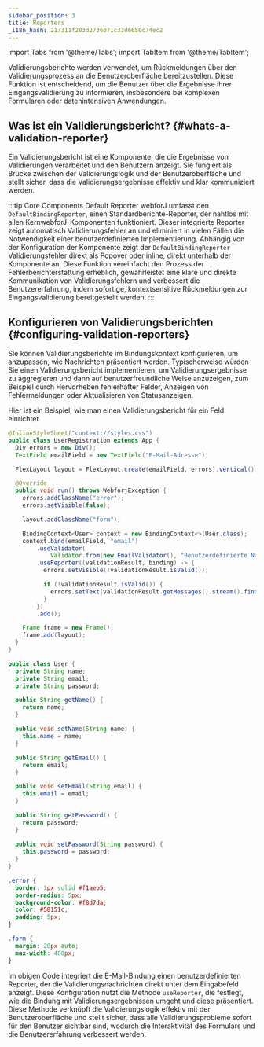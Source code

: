 ```yaml
---
sidebar_position: 3
title: Reporters
_i18n_hash: 217311f203d2736071c33d6650c74ec2
---
```

<!-- vale off -->

import Tabs from '@theme/Tabs';
import TabItem from '@theme/TabItem';

<!-- vale on -->

Validierungsberichte werden verwendet, um Rückmeldungen über den Validierungsprozess an die Benutzeroberfläche bereitzustellen. Diese Funktion ist entscheidend, um die Benutzer über die Ergebnisse ihrer Eingangsvalidierung zu informieren, insbesondere bei komplexen Formularen oder datenintensiven Anwendungen.

## Was ist ein Validierungsbericht? {#whats-a-validation-reporter}

Ein Validierungsbericht ist eine Komponente, die die Ergebnisse von Validierungen verarbeitet und den Benutzern anzeigt. Sie fungiert als Brücke zwischen der Validierungslogik und der Benutzeroberfläche und stellt sicher, dass die Validierungsergebnisse effektiv und klar kommuniziert werden.

:::tip Core Components Default Reporter
webforJ umfasst den `DefaultBindingReporter`, einen Standardberichte-Reporter, der nahtlos mit allen KernwebforJ-Komponenten funktioniert. Dieser integrierte Reporter zeigt automatisch Validierungsfehler an und eliminiert in vielen Fällen die Notwendigkeit einer benutzerdefinierten Implementierung. Abhängig von der Konfiguration der Komponente zeigt der `DefaultBindingReporter` Validierungsfehler direkt als Popover oder inline, direkt unterhalb der Komponente an. Diese Funktion vereinfacht den Prozess der Fehlerberichterstattung erheblich, gewährleistet eine klare und direkte Kommunikation von Validierungsfehlern und verbessert die Benutzererfahrung, indem sofortige, kontextsensitive Rückmeldungen zur Eingangsvalidierung bereitgestellt werden.
:::

## Konfigurieren von Validierungsberichten {#configuring-validation-reporters}

Sie können Validierungsberichte im Bindungskontext konfigurieren, um anzupassen, wie Nachrichten präsentiert werden. Typischerweise würden Sie einen Validierungsbericht implementieren, um Validierungsergebnisse zu aggregieren und dann auf benutzerfreundliche Weise anzuzeigen, zum Beispiel durch Hervorheben fehlerhafter Felder, Anzeigen von Fehlermeldungen oder Aktualisieren von Statusanzeigen.

Hier ist ein Beispiel, wie man einen Validierungsbericht für ein Feld einrichtet

<Tabs>
<TabItem value="UserRegistration" label="UserRegistration.java">

```java showLineNumbers
@InlineStyleSheet("context://styles.css")
public class UserRegistration extends App {
  Div errors = new Div();
  TextField emailField = new TextField("E-Mail-Adresse");

  FlexLayout layout = FlexLayout.create(emailField, errors).vertical().build();

  @Override
  public void run() throws WebforjException {
    errors.addClassName("error");
    errors.setVisible(false);

    layout.addClassName("form");

    BindingContext<User> context = new BindingContext<>(User.class);
    context.bind(emailField, "email")
        .useValidator(
            Validator.from(new EmailValidator(), "Benutzerdefinierte Nachricht für ungültige E-Mail-Adresse"))
        .useReporter((validationResult, binding) -> {
          errors.setVisible(!validationResult.isValid());

          if (!validationResult.isValid()) {
            errors.setText(validationResult.getMessages().stream().findFirst().orElse(""));
          }
        })
        .add();

    Frame frame = new Frame();
    frame.add(layout);
  }
}
```

</TabItem>
<TabItem value="User" label="User.java">

```java showLineNumbers
public class User {
  private String name;
  private String email;
  private String password;

  public String getName() {
    return name;
  }

  public void setName(String name) {
    this.name = name;
  }

  public String getEmail() {
    return email;
  }

  public void setEmail(String email) {
    this.email = email;
  }

  public String getPassword() {
    return password;
  }
  
  public void setPassword(String password) {
    this.password = password;
  }
}
```

</TabItem>
<TabItem value="styles" label="styles.css">

```css showLineNumbers
.error {
  border: 1px solid #f1aeb5;
  border-radius: 5px;
  background-color: #f8d7da;
  color: #58151c;
  padding: 5px;
}

.form {
  margin: 20px auto;
  max-width: 400px;
}
```

</TabItem>
</Tabs>

Im obigen Code integriert die E-Mail-Bindung einen benutzerdefinierten Reporter, der die Validierungsnachrichten direkt unter dem Eingabefeld anzeigt. Diese Konfiguration nutzt die Methode `useReporter`, die festlegt, wie die Bindung mit Validierungsergebnissen umgeht und diese präsentiert. Diese Methode verknüpft die Validierungslogik effektiv mit der Benutzeroberfläche und stellt sicher, dass alle Validierungsprobleme sofort für den Benutzer sichtbar sind, wodurch die Interaktivität des Formulars und die Benutzererfahrung verbessert werden.
